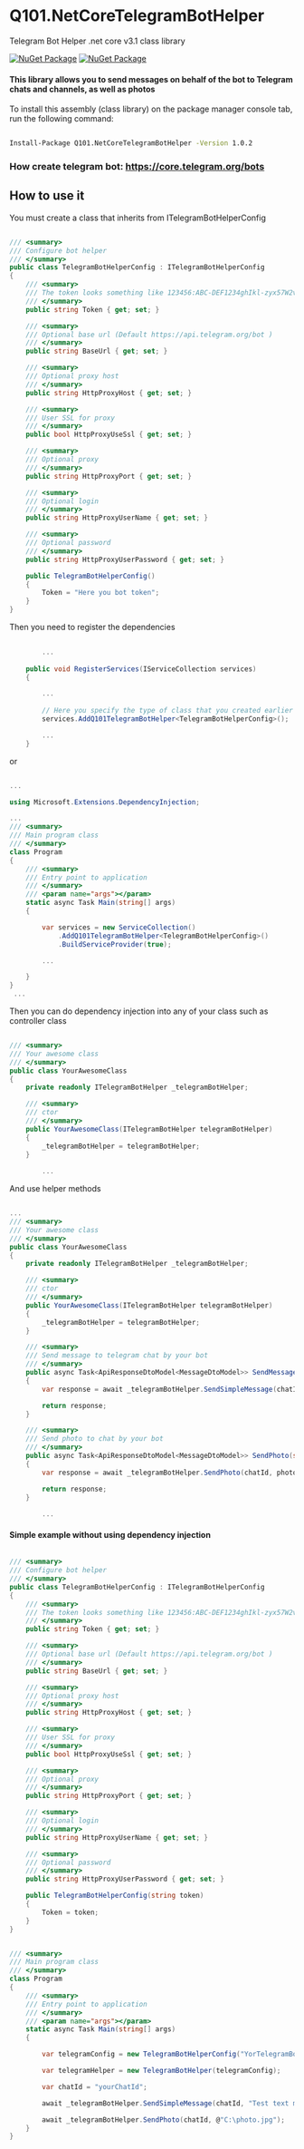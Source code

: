 # Q101.NetCoreTelegramBotHelper
 Telegram Bot Helper .net core v3.1 class library
 
[![NuGet Package](https://img.shields.io/nuget/v/Q101.NetCoreTelegramBotHelper.svg?style=for-the-badge&logo=appveyor)](https://www.nuget.org/packages/Q101.NetCoreTelegramBotHelper)
[![NuGet Package](https://img.shields.io/nuget/dt/Q101.NetCoreTelegramBotHelper.svg?style=for-the-badge&logo=appveyor)](https://www.nuget.org/packages/Q101.NetCoreTelegramBotHelper)

#### This library allows you to send messages on behalf of the bot to Telegram chats and channels, as well as photos


 To install this assembly (class library) on the package manager console tab, run the following command:
```bash

Install-Package Q101.NetCoreTelegramBotHelper -Version 1.0.2

```

### How create telegram bot: https://core.telegram.org/bots

## How to use it

You must create a class that inherits from ITelegramBotHelperConfig

```cs

/// <summary>
/// Configure bot helper
/// </summary>
public class TelegramBotHelperConfig : ITelegramBotHelperConfig
{
    /// <summary>
    /// The token looks something like 123456:ABC-DEF1234ghIkl-zyx57W2v1u123ew11
    /// </summary>
    public string Token { get; set; }

    /// <summary>
    /// Optional base url (Default https://api.telegram.org/bot )
    /// </summary>
    public string BaseUrl { get; set; }

    /// <summary>
    /// Optional proxy host
    /// </summary>
    public string HttpProxyHost { get; set; }

    /// <summary>
    /// User SSL for proxy
    /// </summary>
    public bool HttpProxyUseSsl { get; set; }	

    /// <summary>
    /// Optional proxy
    /// </summary>
    public string HttpProxyPort { get; set; }

    /// <summary>
    /// Optional login
    /// </summary>
    public string HttpProxyUserName { get; set; }

    /// <summary>
    /// Optional password
    /// </summary>
    public string HttpProxyUserPassword { get; set; }

    public TelegramBotHelperConfig()
    {
        Token = "Here you bot token";
    }
}

```

Then you need to register the dependencies

```cs
		
		...
		
    public void RegisterServices(IServiceCollection services)
    {

        ...
			
        // Here you specify the type of class that you created earlier for configuration
        services.AddQ101TelegramBotHelper<TelegramBotHelperConfig>();

        ...
    }

```

or

```cs

...

using Microsoft.Extensions.DependencyInjection;

...
/// <summary>
/// Main program class
/// </summary>
class Program
{
    /// <summary>
    /// Entry point to application
    /// </summary>
    /// <param name="args"></param>
    static async Task Main(string[] args)
    {

        var services = new ServiceCollection()
            .AddQ101TelegramBotHelper<TelegramBotHelperConfig>()
            .BuildServiceProvider(true);

        ...

    }
}
 ...

```

Then you can do dependency injection into any of your class such as controller class


```cs

/// <summary>
/// Your awesome class
/// </summary>
public class YourAwesomeClass
{
    private readonly ITelegramBotHelper _telegramBotHelper;

    /// <summary>
    /// ctor
    /// </summary>		
    public YourAwesomeClass(ITelegramBotHelper telegramBotHelper)
    {
        _telegramBotHelper = telegramBotHelper;
    }
		
		...

```

And use helper methods


```cs

...
/// <summary>
/// Your awesome class
/// </summary>
public class YourAwesomeClass
{
    private readonly ITelegramBotHelper _telegramBotHelper;

    /// <summary>
    /// ctor
    /// </summary>		
    public YourAwesomeClass(ITelegramBotHelper telegramBotHelper)
    {
        _telegramBotHelper = telegramBotHelper;
    }

    /// <summary>
    /// Send message to telegram chat by your bot
    /// </summary>			
    public async Task<ApiResponseDtoModel<MessageDtoModel>> SendMessage(string chatId, string message)
    {
        var response = await _telegramBotHelper.SendSimpleMessage(chatId, message);

        return response;
    }

    /// <summary>
    /// Send photo to chat by your bot
    /// </summary>			
    public async Task<ApiResponseDtoModel<MessageDtoModel>> SendPhoto(string chatId, string photoFilePath)
    {
        var response = await _telegramBotHelper.SendPhoto(chatId, photoFilePath);

        return response;
    }
		
		...

```

#### Simple example without using dependency injection

```cs

/// <summary>
/// Configure bot helper
/// </summary>
public class TelegramBotHelperConfig : ITelegramBotHelperConfig
{
    /// <summary>
    /// The token looks something like 123456:ABC-DEF1234ghIkl-zyx57W2v1u123ew11
    /// </summary>
    public string Token { get; set; }

    /// <summary>
    /// Optional base url (Default https://api.telegram.org/bot )
    /// </summary>
    public string BaseUrl { get; set; }

    /// <summary>
    /// Optional proxy host
    /// </summary>
    public string HttpProxyHost { get; set; }

    /// <summary>
    /// User SSL for proxy
    /// </summary>
    public bool HttpProxyUseSsl { get; set; }	

    /// <summary>
    /// Optional proxy
    /// </summary>
    public string HttpProxyPort { get; set; }

    /// <summary>
    /// Optional login
    /// </summary>
    public string HttpProxyUserName { get; set; }

    /// <summary>
    /// Optional password
    /// </summary>
    public string HttpProxyUserPassword { get; set; }

    public TelegramBotHelperConfig(string token)
    {
        Token = token;
    }
}


/// <summary>
/// Main program class
/// </summary>
class Program
{
    /// <summary>
    /// Entry point to application
    /// </summary>
    /// <param name="args"></param>
    static async Task Main(string[] args)
    {

        var telegramConfig = new TelegramBotHelperConfig("YorTelegramBotToken");

        var telegramHelper = new TelegramBotHelper(telegramConfig);

        var chatId = "yourChatId";

        await _telegramBotHelper.SendSimpleMessage(chatId, "Test text message");

        await _telegramBotHelper.SendPhoto(chatId, @"C:\photo.jpg");
    }
}

```
